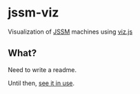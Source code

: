 # jssm-viz
Visualization of [JSSM](https://github.com/StoneCypher/jssm/) machines using [viz.js](https://github.com/mdaines/viz.js/)

## What?
Need to write a readme.

Until then, [see it in use](https://stonecypher.github.io/jssm-viz-demo/graph_explorer.html).